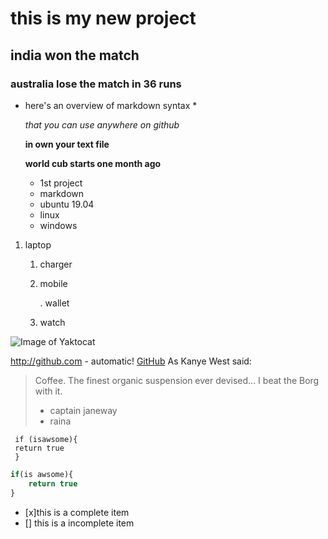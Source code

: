 # this is my new project

## india won the match

### australia lose the match in 36 runs

* here's an overview of markdown syntax *

  _that you can use anywhere on github_

   **in own your text file**

  __world cub starts one month ago__

  * 1st project
  * markdown
  * ubuntu 19.04
  * linux
  * windows

 1. laptop

    1. charger

    1. mobile

        . wallet

    1. watch

 ![Image of Yaktocat](https://octodex.github.com/images/yaktocat.png)

 http://github.com - automatic!
  [GitHub](http://github.com)
  As Kanye West said:

 > Coffee. The finest organic suspension ever devised... I beat the Borg with it.
 > - captain janeway 
 > - raina

```
 if (isawsome){
 return true
 }
 ```
 ```javascript
 if(is awsome){
     return true
 }
 ```
 - [x]this is a complete item
 - [] this is a incomplete item